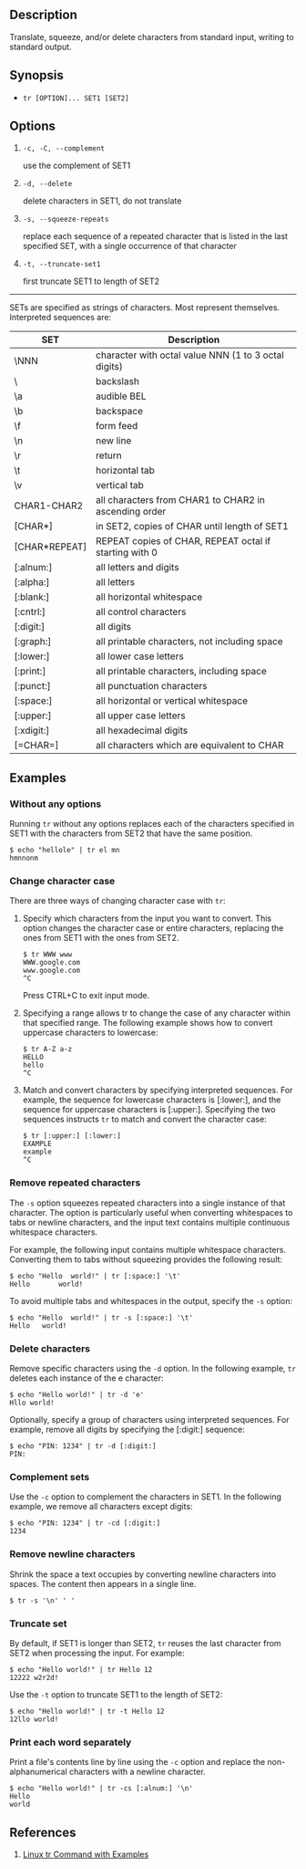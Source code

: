 ## Description

Translate, squeeze, and/or delete characters from standard input, writing to standard output.

## Synopsis

- `tr [OPTION]... SET1 [SET2]`

## Options

1. `-c, -C, --complement`

    use the complement of SET1

2. `-d, --delete`

    delete characters in SET1, do not translate

3. `-s, --squeeze-repeats`

    replace each sequence of a repeated character that is listed in the last specified SET, with a single occurrence of that character

4. `-t, --truncate-set1`

    first truncate SET1 to length of SET2

---

SETs are specified as strings of characters. Most represent themselves. Interpreted sequences are:

| SET | Description |
| --- | --- |
| \NNN | character with octal value NNN (1 to 3 octal digits) |
| \\ | backslash |
| \a | audible BEL |
| \b | backspace |
| \f | form feed |
| \n | new line |
| \r | return |
| \t | horizontal tab |
| \v | vertical tab |
| CHAR1-CHAR2 | all characters from CHAR1 to CHAR2 in ascending order |
| [CHAR\*] | in SET2, copies of CHAR until length of SET1 |
| [CHAR\*REPEAT] | REPEAT copies of CHAR, REPEAT octal if starting with 0 |
| [:alnum:] | all letters and digits |
| [:alpha:] | all letters |
| [:blank:] | all horizontal whitespace |
| [:cntrl:] | all control characters |
| [:digit:] | all digits |
| [:graph:] | all printable characters, not including space |
| [:lower:] | all lower case letters |
| [:print:] | all printable characters, including space |
| [:punct:] | all punctuation characters |
| [:space:] | all horizontal or vertical whitespace |
| [:upper:] | all upper case letters |
| [:xdigit:] | all hexadecimal digits |
| [=CHAR=] | all characters which are equivalent to CHAR |

## Examples

### Without any options

Running `tr` without any options replaces each of the characters specified in SET1 with the characters from SET2 that have the same position.

```
$ echo "hellole" | tr el mn
hmnnonm
```

### Change character case

There are three ways of changing character case with `tr`:

1. Specify which characters from the input you want to convert. This option changes the character case or entire characters, replacing the ones from SET1 with the ones from SET2.

    ```
    $ tr WWW www
    WWW.google.com
    www.google.com
    ^C
    ```
    
    Press CTRL+C to exit input mode.

2. Specifying a range allows tr to change the case of any character within that specified range. The following example shows how to convert uppercase characters to lowercase:

    ```
    $ tr A-Z a-z
    HELLO
    hello
    ^C
    ```

3. Match and convert characters by specifying interpreted sequences. For example, the sequence for lowercase characters is [:lower:], and the sequence for uppercase characters is [:upper:]. Specifying the two sequences instructs `tr` to match and convert the character case:

    ```
    $ tr [:upper:] [:lower:]
    EXAMPLE
    example
    ^C
    ```

### Remove repeated characters

The `-s` option squeezes repeated characters into a single instance of that character. The option is particularly useful when converting whitespaces to tabs or newline characters, and the input text contains multiple continuous whitespace characters.

For example, the following input contains multiple whitespace characters. Converting them to tabs without squeezing provides the following result:

```
$ echo "Hello  world!" | tr [:space:] '\t'
Hello       world!
```

To avoid multiple tabs and whitespaces in the output, specify the `-s` option:

```
$ echo "Hello  world!" | tr -s [:space:] '\t'
Hello   world!
```

### Delete characters

Remove specific characters using the `-d` option. In the following example, `tr` deletes each instance of the e character:

```
$ echo "Hello world!" | tr -d 'e'
Hllo world!
```

Optionally, specify a group of characters using interpreted sequences. For example, remove all digits by specifying the [:digit:] sequence:

```
$ echo "PIN: 1234" | tr -d [:digit:]
PIN: 
```

### Complement sets

Use the `-c` option to complement the characters in SET1. In the following example, we remove all characters except digits:

```
$ echo "PIN: 1234" | tr -cd [:digit:]
1234
```

### Remove newline characters

Shrink the space a text occupies by converting newline characters into spaces. The content then appears in a single line.

```
$ tr -s '\n' ' '
```

### Truncate set

By default, if SET1 is longer than SET2, `tr` reuses the last character from SET2 when processing the input. For example:

```
$ echo "Hello world!" | tr Hello 12
12222 w2r2d!
```

Use the `-t` option to truncate SET1 to the length of SET2:

```
$ echo "Hello world!" | tr -t Hello 12
12llo world!
```

### Print each word separately

Print a file's contents line by line using the `-c` option and replace the non-alphanumerical characters with a newline character.

```
$ echo "Hello world!" | tr -cs [:alnum:] '\n'
Hello
world
```

## References

1. [Linux tr Command with Examples](https://phoenixnap.com/kb/linux-tr)
